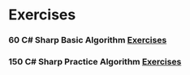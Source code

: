 # Exercises

### 60 C# Sharp Basic Algorithm [Exercises](https://github.com/laura-velez/150Exercises/60Excercises.md)

### 150 C# Sharp Practice Algorithm [Exercises](https://github.com/laura-velez/150Exercises/150Excercises.md)